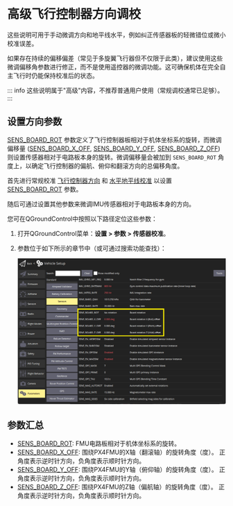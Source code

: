# 高级飞行控制器方向调校

这些说明可用于手动微调方向和地平线水平，例如纠正传感器板的轻微错位或微小校准误差。

如果存在持续的偏移偏差（常见于多旋翼飞行器但不仅限于此类），建议使用这些微调偏移角参数进行修正，而不是使用遥控器的微调功能。这可确保机体在完全自主飞行时仍能保持校准后的状态。

::: info
这些说明属于"高级"内容，不推荐普通用户使用（常规调校通常已足够）。
:::

## 设置方向参数

[SENS_BOARD_ROT](../advanced_config/parameter_reference.md#SENS_BOARD_ROT) 参数定义了飞行控制器板相对于机体坐标系的旋转，而微调偏移量 ([SENS_BOARD_X_OFF](../advanced_config/parameter_reference.md#SENS_BOARD_X_OFF), [SENS_BOARD_Y_OFF](../advanced_config/parameter_reference.md#SENS_BOARD_Y_OFF), [SENS_BOARD_Z_OFF](../advanced_config/parameter_reference.md#SENS_BOARD_Z_OFF)) 则设置传感器相对于电路板本身的旋转。微调偏移量会被加到 `SENS_BOARD_ROT` 角度上，以确定飞行控制器的偏航、俯仰和翻滚方向的总偏移角度。

首先进行常规校准 [飞行控制器方向](../config/flight_controller_orientation.md) 和 [水平地平线校准](../config/level_horizon_calibration.md) 以设置 [SENS_BOARD_ROT](../advanced_config/parameter_reference.md#SENS_BOARD_ROT) 参数。

随后可通过设置其他参数来微调IMU传感器相对于电路板本身的方向。

您可在QGroundControl中按照以下路径定位这些参数：

1. 打开QGroundControl菜单：**设置 > 参数 > 传感器校准**。
1. 参数位于如下所示的章节中（或可通过搜索功能查找）：

   ![FC Orientation QGC v2](../../assets/qgc/setup/sensor/fc_orientation_qgc_v2.png)

## 参数汇总

- [SENS_BOARD_ROT](../advanced_config/parameter_reference.md#SENS_BOARD_ROT): FMU电路板相对于机体坐标系的旋转。
- [SENS_BOARD_X_OFF](../advanced_config/parameter_reference.md#SENS_BOARD_X_OFF): 围绕PX4FMU的X轴（翻滚轴）的旋转角度（度）。
  正角度表示逆时针方向，负角度表示顺时针方向。
- [SENS_BOARD_Y_OFF](../advanced_config/parameter_reference.md#SENS_BOARD_Y_OFF): 围绕PX4FMU的Y轴（俯仰轴）的旋转角度（度）。
  正角度表示逆时针方向，负角度表示顺时针方向。
- [SENS_BOARD_Z_OFF](../advanced_config/parameter_reference.md#SENS_BOARD_Z_OFF): 围绕PX4FMU的Z轴（偏航轴）的旋转角度（度）。
  正角度表示逆时针方向，负角度表示顺时针方向。